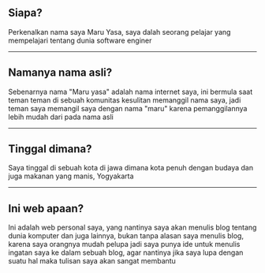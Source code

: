 ## __Siapa?__
Perkenalkan nama saya Maru Yasa, 
saya dalah seorang pelajar yang mempelajari tentang dunia software enginer

---

## __Namanya nama asli?__
Sebenarnya nama "Maru yasa" adalah nama internet saya, ini bermula saat teman teman di sebuah komunitas kesulitan 
memanggil nama saya, jadi teman saya memangil saya dengan nama "maru" karena pemanggilannya lebih mudah dari pada nama asli

---

## __Tinggal dimana?__
Saya tinggal di sebuah kota di jawa dimana kota penuh dengan budaya dan juga makanan yang manis, Yogyakarta

---

## __Ini web apaan?__
Ini adalah web personal saya, yang nantinya saya akan menulis blog tentang dunia komputer dan juga lainnya, bukan tanpa alasan saya menulis blog, karena saya orangnya mudah pelupa jadi saya punya ide untuk menulis ingatan saya ke dalam sebuah blog, agar nantinya jika saya lupa dengan suatu hal maka tulisan saya akan sangat membantu  